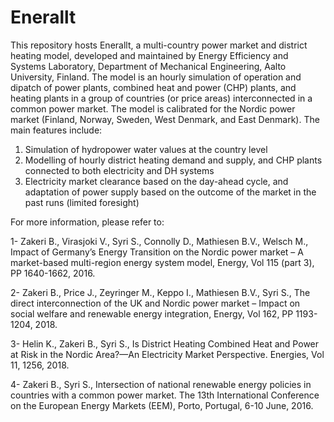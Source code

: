 # Enerallt
This repository hosts Enerallt, a multi-country power market and district heating model, developed and maintained by Energy Efficiency and Systems Laboratory, Department of Mechanical Engineering, Aalto University, Finland. 
The model is an hourly simulation of operation and dipatch of power plants, combined heat and power (CHP) plants, and heating plants in a group of countries (or price areas) interconnected in a common power market. The model is calibrated for the Nordic power market (Finland, Norway, Sweden, West Denmark, and East Denmark). The main features include:
1. Simulation of hydropower water values at the country level
2. Modelling of hourly district heating demand and supply, and CHP plants connected to both electricity and DH systems
3. Electricity market clearance based on the day-ahead cycle, and adaptation of power supply based on the outcome of the market in the past runs (limited foresight)

For more information, please refer to:

1-	Zakeri B., Virasjoki V., Syri S., Connolly D., Mathiesen B.V., Welsch M., Impact of Germany’s Energy Transition on the Nordic power market – A market-based multi-region energy system model, Energy, Vol 115 (part 3), PP 1640-1662, 2016.

2-	Zakeri B., Price J., Zeyringer M., Keppo I., Mathiesen B.V., Syri S., The direct interconnection of the UK and Nordic power market – Impact on social welfare and renewable energy integration, Energy, Vol 162, PP 1193-1204, 2018.

3-	Helin K., Zakeri B., Syri S., Is District Heating Combined Heat and Power at Risk in the Nordic Area?—An Electricity Market Perspective. Energies, Vol 11, 1256, 2018.

4-	Zakeri B., Syri S., Intersection of national renewable energy policies in countries with a common power market. The 13th International Conference on the European Energy Markets (EEM), Porto, Portugal, 6-10 June, 2016. 
